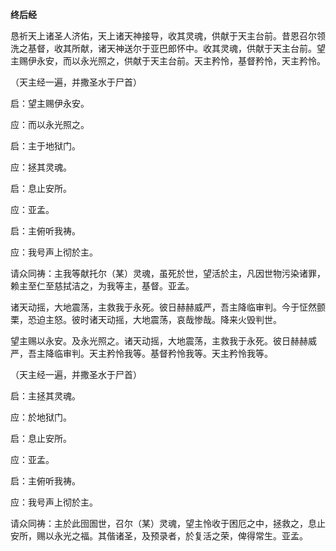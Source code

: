 **终后经**

恳祈天上诸圣人济佑，天上诸天神接导，收其灵魂，供献于天主台前。昔恩召尔领洗之基督，收其所献，诸天神送尔于亚巴郎怀中。收其灵魂，供献于天主台前。望主赐伊永安，而以永光照之，供献于天主台前。天主矜怜，基督矜怜，天主矜怜。

（天主经一遍，并撒圣水于尸首）

启：望主赐伊永安。

应：而以永光照之。

启：主于地狱门。

应：拯其灵魂。

启：息止安所。

应：亚孟。

启：主俯听我祷。

应：我号声上彻於主。

请众同祷：主我等献托尔（某）灵魂，虽死於世，望活於主，凡因世物污染诸罪，赖主至仁至慈拭洁之，为我等主，基督。亚孟。

诸天动摇，大地震荡，主救我于永死。彼日赫赫威严，吾主降临审判。今于怔然颤栗，恐迫主怒。彼时诸天动摇，大地震荡，哀哉惨哉。降来火毁判世。

望主赐以永安。及永光照之。诸天动摇，大地震荡，主救我于永死。彼日赫赫威严，吾主降临审判。天主矜怜我等。基督矜怜我等。天主矜怜我等。

（天主经一遍，并撒圣水于尸首）

启：主拯其灵魂。

应：於地狱门。

启：息止安所。

应：亚孟。

启：主俯听我祷。

应：我号声上彻於主。

请众同祷：主於此囹圄世，召尔（某）灵魂，望主怜收于困厄之中，拯救之，息止安所，赐以永光之福。其偕诸圣，及预录者，於复活之荣，俾得常生。亚孟。